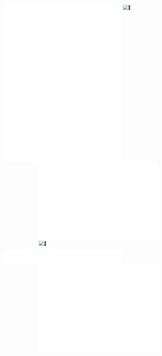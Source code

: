 
[<img align="left" width="390" alt="🦑" src="./general.svg">](#)
[<img align="right" width="390" alt="🦑" src="./medias.svg">](#)
<img align="right" width="390" height="31" alt="🦑" src="./placeholder.svg"> 

[<img align="left" width="390" alt="🦑" src="./sponsors.svg">](https://github.com/sponsors/lowlighter)
[<img align="right" width="390" alt="🦑" src="./achievements.svg">](#)

<img width="100%" height="30" alt="🦑" src="/placeholder.svg"> 
